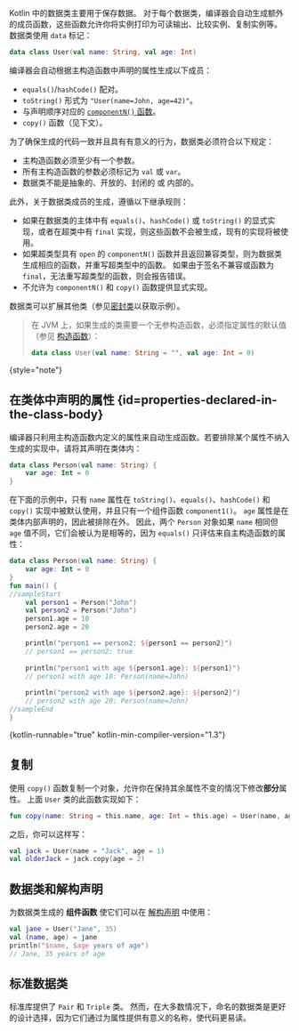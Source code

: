 [//]: # (title: 数据类)

Kotlin 中的数据类主要用于保存数据。
对于每个数据类，编译器会自动生成额外的成员函数，这些函数允许你将实例打印为可读输出、比较实例、复制实例等。
数据类使用 `data` 标记：

```kotlin
data class User(val name: String, val age: Int)
```

编译器会自动根据主构造函数中声明的属性生成以下成员：

* `equals()`/`hashCode()` 配对。
* `toString()` 形式为 `"User(name=John, age=42)"`。
* 与声明顺序对应的 [`componentN()` 函数](destructuring-declarations.md)。
* `copy()` 函数（见下文）。

为了确保生成的代码一致并且具有有意义的行为，数据类必须符合以下规定：

* 主构造函数必须至少有一个参数。
* 所有主构造函数的参数必须标记为 `val` 或 `var`。
* 数据类不能是抽象的、开放的、封闭的 或 内部的。

此外，关于数据类成员的生成，遵循以下继承规则：

* 如果在数据类的主体中有 `equals()`、`hashCode()` 或 `toString()` 的显式实现，或者在超类中有
  `final` 实现，则这些函数不会被生成，现有的实现将被使用。
* 如果超类型具有 `open` 的 `componentN()` 函数并且返回兼容类型，则为数据类生成相应的函数，并重写超类型中的函数。
  如果由于签名不兼容或函数为 `final`，无法重写超类型的函数，则会报告错误。
* 不允许为 `componentN()` 和 `copy()` 函数提供显式实现。

数据类可以扩展其他类（参见[密封类](sealed-classes.md)以获取示例）。

> 在 JVM 上，如果生成的类需要一个无参构造函数，必须指定属性的默认值（参见 [构造函数](classes.md#constructors)）：
> 
> 
> ```kotlin
> data class User(val name: String = "", val age: Int = 0)
> ```
>
{style="note"}

## 在类体中声明的属性 {id=properties-declared-in-the-class-body}

编译器只利用主构造函数内定义的属性来自动生成函数。若要排除某个属性不纳入生成的实现中，请将其声明在类体内：

```kotlin
data class Person(val name: String) {
    var age: Int = 0
}
```

在下面的示例中，只有 `name` 属性在 `toString()`、`equals()`、`hashCode()`
和 `copy()` 实现中被默认使用，并且只有一个组件函数 `component1()`。
`age` 属性是在类体内部声明的，因此被排除在外。
因此，两个 `Person` 对象如果 `name` 相同但 `age` 值不同，它们会被认为是相等的，因为 `equals()`
只评估来自主构造函数的属性：

```kotlin
data class Person(val name: String) {
    var age: Int = 0
}
fun main() {
//sampleStart
    val person1 = Person("John")
    val person2 = Person("John")
    person1.age = 10
    person2.age = 20

    println("person1 == person2: ${person1 == person2}")
    // person1 == person2: true
  
    println("person1 with age ${person1.age}: ${person1}")
    // person1 with age 10: Person(name=John)
  
    println("person2 with age ${person2.age}: ${person2}")
    // person2 with age 20: Person(name=John)
//sampleEnd
}
```
{kotlin-runnable="true" kotlin-min-compiler-version="1.3"}

## 复制

使用 `copy()` 函数复制一个对象，允许你在保持其余属性不变的情况下修改**部分**属性。
上面 `User` 类的此函数实现如下：

```kotlin
fun copy(name: String = this.name, age: Int = this.age) = User(name, age)
```

之后，你可以这样写：

```kotlin
val jack = User(name = "Jack", age = 1)
val olderJack = jack.copy(age = 2)
```

## 数据类和解构声明

为数据类生成的 **组件函数** 使它们可以在 [解构声明](destructuring-declarations.md) 中使用：

```kotlin
val jane = User("Jane", 35)
val (name, age) = jane
println("$name, $age years of age") 
// Jane, 35 years of age
```

## 标准数据类

标准库提供了 `Pair` 和 `Triple` 类。
然而，在大多数情况下，命名的数据类是更好的设计选择，因为它们通过为属性提供有意义的名称，使代码更易读。